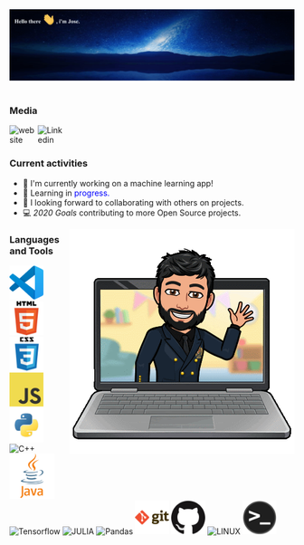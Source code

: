 <div>
<img src="banner.gif">
<br/>
<br/>

### Media

<div>

[<img align="left" title="website" width=" 50px" src="https://cdn-icons-png.flaticon.com/128/1084/1084320.png"/>][website]

[<img align="left" title="Linkedin" width=" 50px" src="https://avatars3.githubusercontent.com/u/357098?s=200&v=4"/>][linkedin]

</div>
<br/>
<br/>

### Current activities 

- 🤔 I'm currently working on a machine learning app!
- 🌱 Learning in <k style="color:blue">progress.</k>
- 📂 I looking forward to collaborating with others on projects.
- 💻 _2020 Goals_ contributing to more Open Source projects.
<img align='right' src="1-ANIMATION.gif">



### Languages and Tools

<div>
<img  title="Visual Studio Code" width=" 60px" src="https://raw.githubusercontent.com/github/explore/80688e429a7d4ef2fca1e82350fe8e3517d3494d/topics/visual-studio-code/visual-studio-code.png" />
<!-- webdev -->
<img  title="HTML5" width="60px" src="https://raw.githubusercontent.com/github/explore/80688e429a7d4ef2fca1e82350fe8e3517d3494d/topics/html/html.png"/>
<img  title="CSS3" width=" 60px" src="https://raw.githubusercontent.com/github/explore/80688e429a7d4ef2fca1e82350fe8e3517d3494d/topics/css/css.png"/>
<img  title="JavaScript" width=" 60px" src="https://raw.githubusercontent.com/github/explore/80688e429a7d4ef2fca1e82350fe8e3517d3494d/topics/javascript/javascript.png" />
<!-- programming -->
<img  title="Python" width=" 60px" src="https://raw.githubusercontent.com/github/explore/80688e429a7d4ef2fca1e82350fe8e3517d3494d/topics/python/python.png"/>
<img  title="C++" width=" 45px" src="https://upload.wikimedia.org/wikipedia/commons/thumb/1/18/ISO_C%2B%2B_Logo.svg/225px-ISO_C%2B%2B_Logo.svg.png"/>
<img  title="JAVA" width=" 80px" src="https://raw.githubusercontent.com/github/explore/80688e429a7d4ef2fca1e82350fe8e3517d3494d/topics/java/java.png"/>
<img  title="Tensorflow" width="60px" src="https://upload.wikimedia.org/wikipedia/commons/thumb/1/11/TensorFlowLogo.svg/330px-TensorFlowLogo.svg.png">
<img  title="JULIA" width=" 60px" src="https://upload.wikimedia.org/wikipedia/commons/thumb/1/1f/Julia_Programming_Language_Logo.svg/330px-Julia_Programming_Language_Logo.svg.png"/>
<img  title="Pandas" width=" 100px" src="https://camo.githubusercontent.com/5cb734f6fc37f645dc900e35559c60d91cc6b550/68747470733a2f2f6465762e70616e6461732e696f2f7374617469632f696d672f70616e6461732e737667"/>
<!-- version -->
<img  title="Git" width=" 60px" src="https://raw.githubusercontent.com/github/explore/80688e429a7d4ef2fca1e82350fe8e3517d3494d/topics/git/git.png" />
<img  title="GitHub" width=" 60px" src="https://raw.githubusercontent.com/github/explore/78df643247d429f6cc873026c0622819ad797942/topics/github/github.png" />
<!-- Linux -->
<img  title="LINUX" width=" 50px" src="https://upload.wikimedia.org/wikipedia/commons/a/af/Tux.png"/>
<img  title="Terminal/BASH" width=" 60px" src="https://raw.githubusercontent.com/github/explore/80688e429a7d4ef2fca1e82350fe8e3517d3494d/topics/terminal/terminal.png" />

</div>
</div>


[website]: https://chuwyjr.github.io/
[linkedin]: https://www.linkedin.com/in/jose-alcaraz-23b5751a4/
